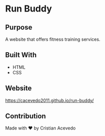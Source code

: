 # Run Buddy

## Purpose
A website that offers fitness training services.

## Built With
* HTML
* CSS

## Website
https://cacevedo2011.github.io/run-buddy/

## Contribution
Made with ❤️ by Cristian Acevedo

